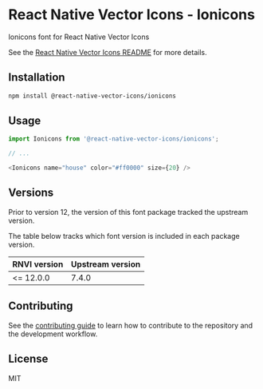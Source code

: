 # React Native Vector Icons - Ionicons

Ionicons font for React Native Vector Icons

See the [React Native Vector Icons README](../../README.md) for more details.

## Installation

```sh
npm install @react-native-vector-icons/ionicons
```

## Usage

```js
import Ionicons from '@react-native-vector-icons/ionicons';

// ...

<Ionicons name="house" color="#ff0000" size={20} />
```


## Versions

Prior to version 12, the version of this font package tracked the upstream version.

The table below tracks which font version is included in each package version.

| RNVI version | Upstream version |
| ------------ | ---------------- |
| &lt;= 12.0.0 | 7.4.0 |

## Contributing

See the [contributing guide](../../CONTRIBUTING.md) to learn how to contribute to the repository and the development workflow.

## License

MIT
